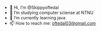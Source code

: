 - 👋 Hi, I’m @Skippyoftedal
- 👀 I’m studying computer sciense at NTNU
- 🌱 I’m currently learning java
- 📫 How to reach me: oftedal03@gmail.com

<!---
Skippyoftedal/Skippyoftedal is a ✨ special ✨ repository because its `README.md` (this file) appears on your GitHub profile.
You can click the Preview link to take a look at your changes.
--->
